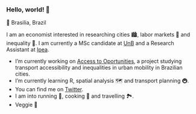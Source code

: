 ### Hello, world! 👋

:round_pushpin: Brasilia, Brazil

I am an economist interested in researching cities :cityscape:, labor markets :briefcase: and inequality :busts_in_silhouette:. I am currently a MSc candidate at [UnB](https://unb.br/) and a Research Assistant at [Ipea](https://github.com/ipeaGIT).

- I’m currently working on [Access to Oportunities](https://www.ipea.gov.br/acessooportunidades/en/), a project studying transport accessibility and inequalities in urban mobility in Brazilian cities. 
- I’m currently learning R, spatial analysis :world_map: and transport planning :metro:.
- You can find me on [Twitter](https://twitter.com/LucasWarwar).
- I am into running :runner:, cooking :shallow_pan_of_food: and travelling :national_park:.
- Veggie :seedling: 
